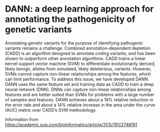# DANN: a deep learning approach for annotating the pathogenicity of genetic variants

Annotating genetic variants for the purpose of identifying pathogenic variants remains a challenge. Combined annotation-dependent depletion (CADD) is an algorithm designed to annotate coding variants, and has been shown to outperform other annotation algorithms. CADD trains a linear kernel support vector machine (SVM) to differentiate evolutionarily derived, likely benign, alleles from simulated, likely deleterious, variants. However, SVMs cannot capture non-linear relationships among the features, which can limit performance. To address this issue, we have developed DANN. DANN uses the same feature set and training data as CADD to train a deep neural network (DNN). DNNs can capture non-linear relationships among features and are better suited than SVMs for problems with a large number of samples and features.  DANN achieves about a 19% relative reduction in the error rate and about a 14% relative increase in the area under the curve (AUC) metric over CADD’s SVM methodology.

Information from https://academic.oup.com/bioinformatics/article/31/5/761/2748191


